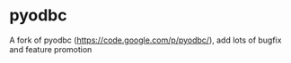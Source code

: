 pyodbc
======

A fork of pyodbc (https://code.google.com/p/pyodbc/), add lots of bugfix and feature promotion
